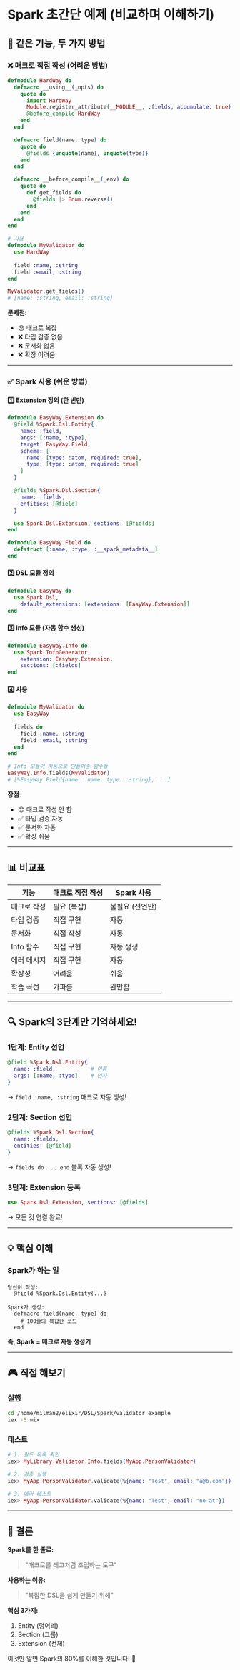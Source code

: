 # Spark 초간단 예제 (비교하며 이해하기)

## 🎯 같은 기능, 두 가지 방법

### ❌ 매크로 직접 작성 (어려운 방법)

```elixir
defmodule HardWay do
  defmacro __using__(_opts) do
    quote do
      import HardWay
      Module.register_attribute(__MODULE__, :fields, accumulate: true)
      @before_compile HardWay
    end
  end

  defmacro field(name, type) do
    quote do
      @fields {unquote(name), unquote(type)}
    end
  end

  defmacro __before_compile__(_env) do
    quote do
      def get_fields do
        @fields |> Enum.reverse()
      end
    end
  end
end

# 사용
defmodule MyValidator do
  use HardWay
  
  field :name, :string
  field :email, :string
end

MyValidator.get_fields()
# [name: :string, email: :string]
```

**문제점:**
- 😰 매크로 복잡
- ❌ 타입 검증 없음
- ❌ 문서화 없음
- ❌ 확장 어려움

---

### ✅ Spark 사용 (쉬운 방법)

#### 1️⃣ Extension 정의 (한 번만)

```elixir
defmodule EasyWay.Extension do
  @field %Spark.Dsl.Entity{
    name: :field,
    args: [:name, :type],
    target: EasyWay.Field,
    schema: [
      name: [type: :atom, required: true],
      type: [type: :atom, required: true]
    ]
  }

  @fields %Spark.Dsl.Section{
    name: :fields,
    entities: [@field]
  }

  use Spark.Dsl.Extension, sections: [@fields]
end

defmodule EasyWay.Field do
  defstruct [:name, :type, :__spark_metadata__]
end
```

#### 2️⃣ DSL 모듈 정의

```elixir
defmodule EasyWay do
  use Spark.Dsl,
    default_extensions: [extensions: [EasyWay.Extension]]
end
```

#### 3️⃣ Info 모듈 (자동 함수 생성)

```elixir
defmodule EasyWay.Info do
  use Spark.InfoGenerator,
    extension: EasyWay.Extension,
    sections: [:fields]
end
```

#### 4️⃣ 사용

```elixir
defmodule MyValidator do
  use EasyWay
  
  fields do
    field :name, :string
    field :email, :string
  end
end

# Info 모듈이 자동으로 만들어준 함수들
EasyWay.Info.fields(MyValidator)
# [%EasyWay.Field{name: :name, type: :string}, ...]
```

**장점:**
- 😊 매크로 작성 안 함
- ✅ 타입 검증 자동
- ✅ 문서화 자동
- ✅ 확장 쉬움

---

## 📊 비교표

| 기능 | 매크로 직접 작성 | Spark 사용 |
|-----|---------------|-----------|
| 매크로 작성 | 필요 (복잡) | 불필요 (선언만) |
| 타입 검증 | 직접 구현 | 자동 |
| 문서화 | 직접 작성 | 자동 |
| Info 함수 | 직접 구현 | 자동 생성 |
| 에러 메시지 | 직접 구현 | 자동 |
| 확장성 | 어려움 | 쉬움 |
| 학습 곡선 | 가파름 | 완만함 |

---

## 🔍 Spark의 3단계만 기억하세요!

### 1단계: Entity 선언
```elixir
@field %Spark.Dsl.Entity{
  name: :field,           # 이름
  args: [:name, :type]    # 인자
}
```
→ `field :name, :string` 매크로 자동 생성!

### 2단계: Section 선언
```elixir
@fields %Spark.Dsl.Section{
  name: :fields,
  entities: [@field]
}
```
→ `fields do ... end` 블록 자동 생성!

### 3단계: Extension 등록
```elixir
use Spark.Dsl.Extension, sections: [@fields]
```
→ 모든 것 연결 완료!

---

## 💡 핵심 이해

### Spark가 하는 일

```
당신이 작성:
  @field %Spark.Dsl.Entity{...}
  
Spark가 생성:
  defmacro field(name, type) do
    # 100줄의 복잡한 코드
  end
```

**즉, Spark = 매크로 자동 생성기**

---

## 🎮 직접 해보기

### 실행
```bash
cd /home/milman2/elixir/DSL/Spark/validator_example
iex -S mix
```

### 테스트
```elixir
# 1. 필드 목록 확인
iex> MyLibrary.Validator.Info.fields(MyApp.PersonValidator)

# 2. 검증 실행
iex> MyApp.PersonValidator.validate(%{name: "Test", email: "a@b.com"})

# 3. 에러 테스트
iex> MyApp.PersonValidator.validate(%{name: "Test", email: "no-at"})
```

---

## 🎯 결론

**Spark를 한 줄로:**
> "매크로를 레고처럼 조립하는 도구"

**사용하는 이유:**
> "복잡한 DSL을 쉽게 만들기 위해"

**핵심 3가지:**
1. Entity (덩어리)
2. Section (그룹)
3. Extension (전체)

이것만 알면 Spark의 80%를 이해한 것입니다! 🎉

